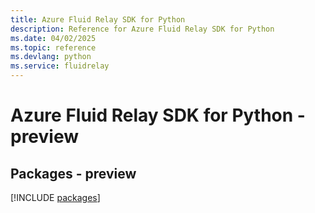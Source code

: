 ```yaml
---
title: Azure Fluid Relay SDK for Python
description: Reference for Azure Fluid Relay SDK for Python
ms.date: 04/02/2025
ms.topic: reference
ms.devlang: python
ms.service: fluidrelay
---
```

# Azure Fluid Relay SDK for Python - preview
## Packages - preview
[!INCLUDE [packages](fluid-relay-index.md)]
